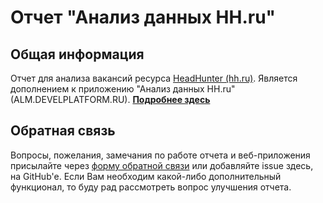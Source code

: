 # Отчет "Анализ данных HH.ru"

## Общая информация

Отчет для анализа вакансий ресурса [HeadHunter (hh.ru)](https://hh.ru/). Является дополнением к приложению "Анализ данных HH.ru" (ALM.DEVELPLATFORM.RU). **[Подробнее здесь](http://www.develplatform.ru/OneC/Development/ReportsAndTreatments/DataAnalysisHHru)**

## Обратная связь

Вопросы, пожелания, замечания по работе отчета и веб-приложения присылайте через [форму обратной связи](http://www.develplatform.ru/About-us/Contact-us?messageSubject=1%D0%A1:%D0%90%D0%BD%D0%B0%D0%BB%D0%B8%D0%B7%20%D0%B4%D0%B0%D0%BD%D0%BD%D1%8B%D1%85%20HH.ru) или добавляйте issue здесь, на GitHub'e. Если Вам необходим какой-либо дополнительный функционал, то буду рад рассмотреть вопрос улучшения отчета.
